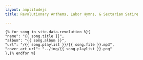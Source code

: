 ```yaml
---
layout: amplitudejs
title: Revolutionary Anthems, Labor Hymns, & Sectarian Satire

---
```


    {% for song in site.data.revolution %}{
    "name": "{{ song.title }}",
	"album": "{{ song.album }}",
    "url": "/{{ song.playlist }}/{{ song.file }}.mp3",
    "cover_art_url": "../img/{{ song.playlist }}.png"
    },{% endfor %}